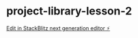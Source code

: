 # project-library-lesson-2

[Edit in StackBlitz next generation editor ⚡️](https://stackblitz.com/~/github.com/adibadi12/project-library-lesson-2)